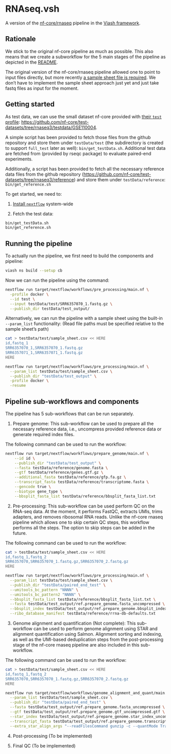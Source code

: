 # RNAseq.vsh

<!-- README.md is generated by running 'quarto render README.qmd' -->

A version of the [nf-core/rnaseq](https://github.com/nf-core/rnaseq)
pipeline in the [Viash framework](http://www.viash.io).

## Rationale

We stick to the original nf-core pipeline as much as possible. This also
means that we create a subworkflow for the 5 main stages of the pipeline
as depicted in the [README](https://github.com/nf-core/rnaseq).

The original version of the nf-core/rnaseq pipeline allowed one to point
to input files directly, but more recently [a sample sheet file is
required](https://github.com/nf-core/rnaseq#usage). We don’t have to
implement the sample sheet approach just yet and just take fastq files
as input for the moment.

## Getting started

As test data, we can use the small dataset nf-core provided with [their
`test`
profile](https://github.com/nf-core/test-datasets/blob/rnaseq3/samplesheet/v3.10/samplesheet_test.csv):
<https://github.com/nf-core/test-datasets/tree/rnaseq3/testdata/GSE110004>.

A simple script has been provided to fetch those files from the github
repository and store them under `testData/test` (the subdirectory is
created to support `full_test` later as well): `bin/get_testData.sh`. Additional test data are fetched from (provided by rseqc package) to evaluate paired-end experiments.

Additionally, a script has been provided to fetch all the necessary
reference data files from the github repository
(https://github.com/nf-core/test-datasets/tree/rnaseq3/reference) and
store them under `testData/reference`: `bin/get_reference.sh`

To get started, we need to:

1.  [Install
    `nextflow`](https://www.nextflow.io/docs/latest/getstarted.html)
    system-wide

2.  Fetch the test data:

``` bash
bin/get_testData.sh
bin/get_reference.sh
```

## Running the pipeline

To actually run the pipeline, we first need to build the components and
pipeline:

``` bash
viash ns build --setup cb
```

Now we can run the pipeline using the command:

``` bash
nextflow run target/nextflow/workflows/pre_processing/main.nf \
  -profile docker \
  --id test \
  --input testData/test/SRR6357070_1.fastq.gz \
  --publish_dir testData/test_output/
```

Alternatively, we can run the pipeline with a sample sheet using the
built-in `--param_list` functionality: (Read file paths must be
specified relative to the sample sheet’s path)

``` bash
cat > testData/test/sample_sheet.csv << HERE
id,fastq_1
SRR6357070_1,SRR6357070_1.fastq.gz
SRR6357071_1,SRR6357071_1.fastq.gz
HERE

nextflow run target/nextflow/workflows/pre_processing/main.nf \
  --param_list testData/test/sample_sheet.csv \
  --publish_dir "testData/test_output" \
  -profile docker \
  -resume
```

## Pipeline sub-workflows and components

The pipeline has 5 sub-workflows that can be run separately.

1.  Prepare genome: This sub-workflow can be used to prepare all the
    necessary reference data, i.e., uncompress provided reference data
    or generate required index files.

The following command can be used to run the workflow:

``` bash
nextflow run target/nextflow/workflows/prepare_genome/main.nf \
    --id id \
    --publish_dir "testData/test_output" \
    --fasta testData/reference/genome.fasta \
    --gtf testData/reference/genes.gtf.gz \
    --additional_fasta testData/reference/gfp.fa.gz \
    --transcript_fasta testData/reference/transcriptome.fasta \
    --gencode true \
    --biotype gene_type \
    --bbsplit_fasta_list testData/reference/bbsplit_fasta_list.txt
```

2.  Pre-processing: This sub-workflow can be used perform QC on the
    RNA-seq data. At the moment, it performs FastQC, extracts UMIs,
    trims adapters, and removes ribosomal RNA reads. Unlike the nf-core
    rnaseq pipeline which allows one to skip certain QC steps, this
    workflow performs all the steps. The option to skip steps can be
    added in the future.

The following command can be used to run the workflow:

``` bash
cat > testData/test/sample_sheet.csv << HERE
id,fastq_1,fastq_2
SRR6357070,SRR6357070_1.fastq.gz,SRR6357070_2.fastq.gz
HERE

nextflow run target/nextflow/workflows/pre_processing/main.nf \
  --param_list testData/test/sample_sheet.csv \
  --publish_dir "testData/paired_end_test" \
  --umitools_bc_pattern "NNNN" \
  --umitools_bc_pattern2 "NNNN" \
  --bbsplit_fasta_list testData/reference/bbsplit_fasta_list.txt \
  --fasta testData/test_output/ref.prepare_genome.fasta_uncompressed \
  --bbsplit_index testData/test_output/ref.prepare_genome.bbsplit_index_uncompressed \
  --ribo_database_manifest testData/reference/rrna-db-defaults.txt
```

3.  Genome alignment and quantification (Not complete): This
    sub-workflow can be used to perform genome alignment using STAR and
    alignment quantification using Salmon. Alignment sorting and
    indexing, as well as the UMI-based deduplication steps from the
    post-processing stage of the nf-core rnaseq pipeline are also
    included in this sub-workflow.

The following command can be used to run the workflow:

``` bash
cat > testData/test/sample_sheet.csv << HERE
id,fastq_1,fastq_2
SRR6357070,SRR6357070_1.fastq.gz,SRR6357070_2.fastq.gz
HERE

nextflow run target/nextflow/workflows/genome_alignment_and_quant/main.nf \
  --param_list testData/test/sample_sheet.csv \
  --publish_dir "testData/paired_end_test" \
  --fasta testData/test_output/ref.prepare_genome.fasta_uncompressed \
  --gtf testData/test_output/ref.prepare_genome.gtf_uncompressed.gtf \
  --star_index testData/test_output/ref.prepare_genome.star_index_uncompressed \
  --transcript_fasta testData/test_output/ref.prepare_genome.transcript_fasta_uncompressed.fasta \
  --extra_star_align_args "--readFilesCommand gunzip -c --quantMode TranscriptomeSAM --twopassMode Basic --outSAMtype BAM Unsorted --runRNGseed 0 --outFilterMultimapNmax 20 --alignSJDBoverhangMin 1 --outSAMattributes NH HI AS NM MD --quantTranscriptomeBan Singleend --outSAMstrandField intronMotif"
```

4.  Post-processing (To be implemented)

5.  Final QC (To be implemented)
